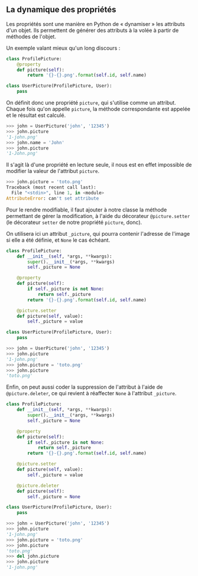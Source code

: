 ## La dynamique des propriétés

Les propriétés sont une manière en Python de « dynamiser » les attributs d'un objet.
Ils permettent de générer des attributs à la volée à partir de méthodes de l'objet.

Un exemple valant mieux qu'un long discours :

```python
class ProfilePicture:
    @property
    def picture(self):
        return '{}-{}.png'.format(self.id, self.name)

class UserPicture(ProfilePicture, User):
    pass
```

On définit donc une propriété `picture`, qui s'utilise comme un attribut. Chaque fois qu'on appelle `picture`, la méthode correspondante est appelée et le résultat est calculé.

```python
>>> john = UserPicture('john', '12345')
>>> john.picture
'1-john.png'
>>> john.name = 'John'
>>> john.picture
'1-John.png'
```

Il s'agit là d'une propriété en lecture seule, il nous est en effet impossible de modifier la valeur de l'attribut `picture`.

```python
>>> john.picture = 'toto.png'
Traceback (most recent call last):
  File "<stdin>", line 1, in <module>
AttributeError: can't set attribute
```

Pour le rendre modifiable, il faut ajouter à notre classe la méthode permettant de gérer la modification, à l'aide du décorateur `@picture.setter` (le décorateur `setter` de notre propriété `picture`, donc).

On utilisera ici un attribut `_picture`, qui pourra contenir l'adresse de l'image si elle a été définie, et `None` le cas échéant.

```python
class ProfilePicture:
    def __init__(self, *args, **kwargs):
        super().__init__(*args, **kwargs)
        self._picture = None

    @property
    def picture(self):
        if self._picture is not None:
            return self._picture
        return '{}-{}.png'.format(self.id, self.name)

    @picture.setter
    def picture(self, value):
        self._picture = value

class UserPicture(ProfilePicture, User):
    pass
```

```python
>>> john = UserPicture('john', '12345')
>>> john.picture
'1-john.png'
>>> john.picture = 'toto.png'
>>> john.picture
'toto.png'
```

Enfin, on peut aussi coder la suppression de l'attribut à l'aide de `@picture.deleter`, ce qui revient à réaffecter `None` à l'attribut `_picture`.

```python
class ProfilePicture:
    def __init__(self, *args, **kwargs):
        super().__init__(*args, **kwargs)
        self._picture = None

    @property
    def picture(self):
        if self._picture is not None:
            return self._picture
        return '{}-{}.png'.format(self.id, self.name)

    @picture.setter
    def picture(self, value):
        self._picture = value

    @picture.deleter
    def picture(self):
        self._picture = None

class UserPicture(ProfilePicture, User):
    pass
```

```python
>>> john = UserPicture('john', '12345')
>>> john.picture
'1-john.png'
>>> john.picture = 'toto.png'
>>> john.picture
'toto.png'
>>> del john.picture
>>> john.picture
'1-john.png'
```
